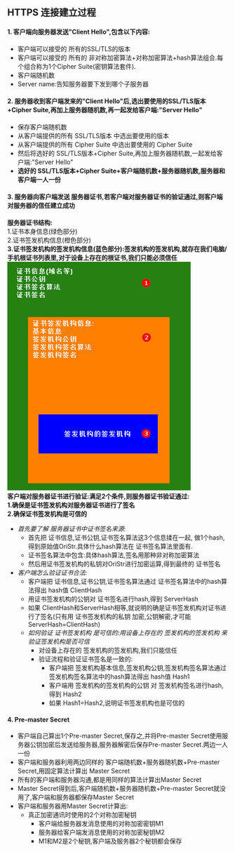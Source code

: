 ## HTTPS 连接建立过程

#### 1. 客户端向服务器发送"Client Hello",包含以下内容:
- 客户端可以接受的 所有的SSL/TLS的版本
- 客户端可以接受的 所有的 非对称加密算法+对称加密算法+hash算法组合.每个组合称为1个Cipher Suite(密钥算法套件).
- 客户端随机数
- Server name:告知服务器要下发到哪个子服务器
#### 2. 服务器收到客户端发来的"Client Hello"后,选出要使用的SSL/TLS版本+Cipher Suite,再加上服务器随机数,再一起发给客户端:"Server Hello"
- 保存客户端随机数
- 从客户端提供的所有 SSL/TLS版本 中选出要使用的版本
- 从客户端提供的所有 Cipher Suite 中选出要使用的 Cipher Suite
- 然后将选好的 SSL/TLS版本+Cipher Suite,再加上服务器随机数,一起发给客户端:"Server Hello"
- **选好的 SSL/TLS版本+Cipher Suite+客户端随机数+服务器随机数,服务器和客户端一人一份**
#### 3. 服务器向客户端发送 服务器证书,若客户端对服务器证书的验证通过,则客户端对服务器的信任建立成功
**服务器证书结构:**
<br/>
1.证书本身信息(绿色部分)
<br/>
2.证书签发机构信息(橙色部分)
<br/>
**3.证书签发机构的签发机构信息(蓝色部分):签发机构的签发机构,就存在我们电脑/手机根证书列表里,对于设备上存在的根证书,我们只能必须信任**
<br/>
![服务器证书结构](https://github.com/HuanHaiLiuXin/Docs/blob/master/%E5%9B%BE%E7%A4%BA/%E6%9C%8D%E5%8A%A1%E5%99%A8%E8%AF%81%E4%B9%A6%E7%BB%93%E6%9E%84.png)
<br/>
**客户端对服务器证书进行验证:满足2个条件,则服务器证书验证通过:**<br/>
**1.确保是证书签发机构对服务器证书进行了签名**
<br/>
**2.确保证书签发机构是可信的**
- *首先要了解 服务器证书中证书签名来源:*
  - 首先把 证书信息,证书公钥,证书签名算法这3个信息揉在一起, 做1个hash,得到原始值OriStr.具体什么hash算法在 证书签名算法里面有.
  - 证书签名算法中包含:具体hash算法,签名用那种非对称加密算法
  - 然后用证书签发机构的私钥对OriStr进行加密运算,得到最终的 证书签名
- *客户端怎么验证证书合法:*
  - 客户端把 证书信息,证书公钥,证书签名算法通过 证书签名算法中的hash算法得出 hash值 ClientHash
  - 用证书签发机构的公钥对 证书签名进行hash,得到 ServerHash
  - 如果 ClientHash和ServerHash相等,就说明的确是证书签发机构对证书进行了签名(只有用 证书签发机构的私钥 加密,公钥解密,才可能ServerHash=ClientHash)
  - *如何验证 证书签发机构 是可信的:用设备上存在的 签发机构的签发机构 来验证签发机构是否可信*
    - 对设备上存在的 签发机构的签发机构,我们只能信任
    - 验证流程和验证证书签名是一致的:
      - 客户端把 签发机构基本信息,签发机构公钥,签发机构签名算法通过 签发机构签名算法中的hash算法得出 hash值 Hash1
      - 客户端用 签发机构的签发机构的公钥 对 签发机构签名进行hash,得到 Hash2
      - 如果 Hash1=Hash2,说明证书签发机构也是可信的
#### 4. Pre-master Secret
- 客户端自己算出1个Pre-master Secret,保存之,并将Pre-master Secret使用服务器公钥加密后发送给服务器,服务器解密后保存Pre-master Secret.两边一人一份
- 客户端和服务器利用两边同样的 客户端随机数+服务器随机数+Pre-master Secret,用固定算法计算出 Master Secret
- 所有的客户端和服务器沟通,都是用同样的算法计算出Master Secret
- Master Secret得到后,客户端随机数+服务器随机数+Pre-master Secret就没用了,客户端和服务器都保存Master Secret
- 客户端和服务器用Master Secret计算出:
  - 真正加密通讯时使用的2个对称加密秘钥
    - 客户端给服务器发消息使用的对称加密密钥M1
    - 服务器给客户端发消息使用的对称加密秘钥M2
    - M1和M2是2个秘钥,客户端及服务器2个秘钥都会保存
